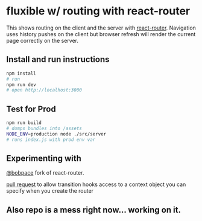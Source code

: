 # fluxible w/ routing with react-router

This shows routing on the client and the server with [react-router](https://github.com/rackt/react-router). Navigation uses history pushes on the client but browser refresh will render the current page correctly on the server.

## Install and run instructions
```bash
npm install
# run
npm run dev
# open http://localhost:3000
```

## Test for Prod
```bash
npm run build
# dumps bundles into /assets
NODE_ENV=production node ./src/server
# runs index.js with prod env var
```

## Experimenting with 
[@bobpace](https://github.com/bobpace) fork of react-router.

[pull request](https://github.com/rackt/react-router/pull/590) to allow transition hooks access to a context object you can specify when you create the router

## Also repo is a mess right now... working on it.



